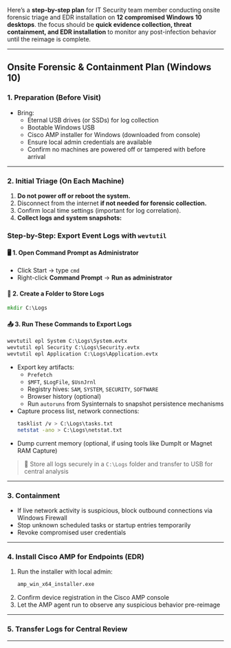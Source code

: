Here’s a **step-by-step plan** for  IT Security team member conducting onsite forensic triage and EDR installation on **12 compromised Windows 10 desktops**. the focus should be **quick evidence collection, threat containment, and EDR installation** to monitor any post-infection behavior until the reimage is complete.

---

## Onsite Forensic & Containment Plan (Windows 10)

###  1. **Preparation (Before Visit)**
- Bring:
  - Eternal USB drives (or SSDs) for log collection
  - Bootable Windows USB 
  - Cisco AMP installer for Windows (downloaded from console)
  - Ensure local admin credentials are available
  - Confirm no machines are powered off or tampered with before arrival

---

### 2. **Initial Triage (On Each Machine)**
1. **Do not power off or reboot the system.**
2. Disconnect from the internet **if not needed for forensic collection.**
3. Confirm local time settings (important for log correlation).
4. **Collect logs and system snapshots:**
### Step-by-Step: Export Event Logs with `wevtutil`

#### 🖥️ 1. **Open Command Prompt as Administrator**
- Click Start → type `cmd`
- Right-click **Command Prompt** → **Run as administrator**

#### 📁 2. **Create a Folder to Store Logs**
```cmd
mkdir C:\Logs
```

#### 📤 3. **Run These Commands to Export Logs**
```cmd
wevtutil epl System C:\Logs\System.evtx
wevtutil epl Security C:\Logs\Security.evtx
wevtutil epl Application C:\Logs\Application.evtx
```

   - Export key artifacts:
     - `Prefetch`
     - `$MFT`, `$LogFile`, `$UsnJrnl`
     - Registry hives: `SAM`, `SYSTEM`, `SECURITY`, `SOFTWARE`
     - Browser history (optional)
     - Run `autoruns` from Sysinternals to snapshot persistence mechanisms
   - Capture process list, network connections:
     ```bash
     tasklist /v > C:\Logs\tasks.txt
     netstat -ano > C:\Logs\netstat.txt
     ```
   - Dump current memory (optional, if using tools like DumpIt or Magnet RAM Capture)

> 📁 Store all logs securely in a `C:\Logs` folder and transfer to USB for central analysis

---

###  3. **Containment**
- If live network activity is suspicious, block outbound connections via Windows Firewall
- Stop unknown scheduled tasks or startup entries temporarily
- Revoke compromised user credentials

---

### 4. **Install Cisco AMP for Endpoints (EDR)**
1. Run the installer with local admin:
   ```bash
   amp_win_x64_installer.exe
   ```
2. Confirm device registration in the Cisco AMP console
3. Let the AMP agent run to observe any suspicious behavior pre-reimage

---

### 5. **Transfer Logs for Central Review**


---

